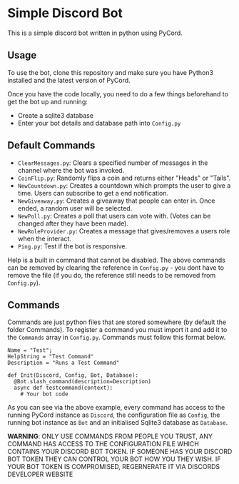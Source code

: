 # Simple Discord Bot

This is a simple discord bot written in python using PyCord.

## Usage
To use the bot, clone this repository and make sure you have Python3 installed and the latest version of PyCord.

Once you have the code locally, you need to do a few things beforehand to get the bot up and running:
  - Create a sqlite3 database
  - Enter your bot details and database path into `Config.py`

## Default Commands
- `ClearMessages.py`: Clears a specified number of messages in the channel where the bot was invoked.
- `CoinFlip.py`: Randomly flips a coin and returns either "Heads" or "Tails".
- `NewCountdown.py`: Creates a countdown which prompts the user to give a time. Users can subscribe to get a end notification.
- `NewGiveaway.py`: Creates a giveaway that people can enter in. Once ended, a random user will be selected.
- `NewPoll.py`: Creates a poll that users can vote with. (Votes can be changed after they have been made).
- `NewRoleProvider.py`: Creates a message that gives/removes a users role when the interact.
- `Ping.py`: Test if the bot is responsive.

Help is a built in command that cannot be disabled. The above commands can be removed by clearing the reference in `Config.py` - you dont have to remove the file (if you do, the reference still needs to be removed from `Config.py`).

## Commands
Commands are just python files that are stored somewhere (by default the folder Commands). To register a command you must import it and add it to the `Commands` array in `Config.py`. Commands must follow this format below.

```python3
Name = "Test";
HelpString = "Test Command"
Description = "Runs a Test Command"

def Init(Discord, Config, Bot, Database):
  @Bot.slash_command(description=Description)
  async def testcommand(context):
    # Your bot code
```

As you can see via the above example, every command has access to the running PyCord instance as `Discord`, the configuration file as `Config`, the running bot instance as `Bot` and an initialised Sqlite3 database as `Database`.

**WARNING**: ONLY USE COMMANDS FROM PEOPLE YOU TRUST, ANY COMMAND HAS ACCESS TO THE CONFIGURATION FILE WHICH CONTAINS YOUR DISCORD BOT TOKEN. IF SOMEONE HAS YOUR DISCORD BOT TOKEN THEY CAN CONTROL YOUR BOT HOW YOU THEY WISH. IF YOUR BOT TOKEN IS COMPROMISED, REGERNERATE IT VIA DISCORDS DEVELOPER WEBSITE
